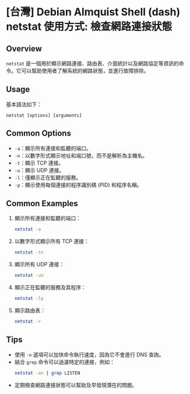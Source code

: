 # [台灣] Debian Almquist Shell (dash) netstat 使用方式: 檢查網路連接狀態

## Overview
`netstat` 是一個用於顯示網路連接、路由表、介面統計以及網路協定等資訊的命令。它可以幫助使用者了解系統的網路狀態，並進行故障排除。

## Usage
基本語法如下：
```
netstat [options] [arguments]
```

## Common Options
- `-a`：顯示所有連接和監聽的端口。
- `-n`：以數字形式顯示地址和端口號，而不是解析為主機名。
- `-t`：顯示 TCP 連接。
- `-u`：顯示 UDP 連接。
- `-l`：僅顯示正在監聽的服務。
- `-p`：顯示使用每個連接的程序識別碼 (PID) 和程序名稱。

## Common Examples
1. 顯示所有連接和監聽的端口：
   ```bash
   netstat -a
   ```

2. 以數字形式顯示所有 TCP 連接：
   ```bash
   netstat -tn
   ```

3. 顯示所有 UDP 連接：
   ```bash
   netstat -un
   ```

4. 顯示正在監聽的服務及其程序：
   ```bash
   netstat -lp
   ```

5. 顯示路由表：
   ```bash
   netstat -r
   ```

## Tips
- 使用 `-n` 選項可以加快命令執行速度，因為它不會進行 DNS 查詢。
- 結合 `grep` 命令可以過濾特定的連接，例如：
  ```bash
  netstat -an | grep LISTEN
  ```
- 定期檢查網路連接狀態可以幫助及早發現潛在的問題。